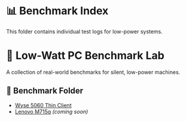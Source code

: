 # 📊 Benchmark Index

This folder contains individual test logs for low-power systems.

# 🔬 Low-Watt PC Benchmark Lab

A collection of real-world benchmarks for silent, low-power machines.

## 📁 Benchmark Folder

- [Wyse 5060 Thin Client](Benchmark/Wyse-5060.md)
- [Lenovo M715q](Benchmark/Lenovo-M715q.md) *(coming soon)*
